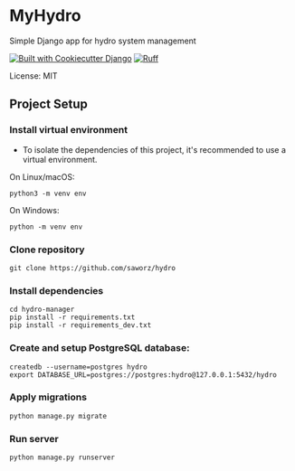 # MyHydro

Simple Django app for hydro system management

[![Built with Cookiecutter Django](https://img.shields.io/badge/built%20with-Cookiecutter%20Django-ff69b4.svg?logo=cookiecutter)](https://github.com/cookiecutter/cookiecutter-django/)
[![Ruff](https://img.shields.io/endpoint?url=https://raw.githubusercontent.com/astral-sh/ruff/main/assets/badge/v2.json)](https://github.com/astral-sh/ruff)

License: MIT

## Project Setup

### Install virtual environment

- To isolate the dependencies of this project, it's recommended to use a virtual environment.

On Linux/macOS:

```
python3 -m venv env
```
On Windows:
```
python -m venv env
```

### Clone repository
```
git clone https://github.com/saworz/hydro
```

### Install dependencies
```
cd hydro-manager
pip install -r requirements.txt
pip install -r requirements_dev.txt
```

### Create and setup PostgreSQL database:
```
createdb --username=postgres hydro
export DATABASE_URL=postgres://postgres:hydro@127.0.0.1:5432/hydro
```

### Apply migrations
```
python manage.py migrate
```

### Run server
```
python manage.py runserver
```
